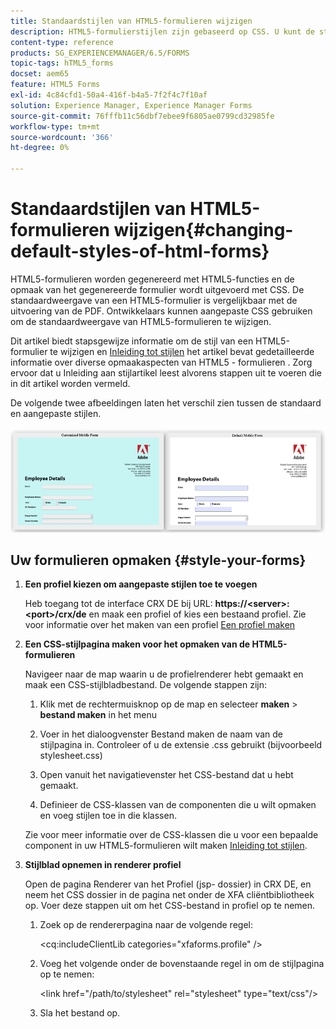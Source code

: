 ```yaml
---
title: Standaardstijlen van HTML5-formulieren wijzigen
description: HTML5-formulierstijlen zijn gebaseerd op CSS. U kunt de standaardstijlen van het formulier wijzigen.
content-type: reference
products: SG_EXPERIENCEMANAGER/6.5/FORMS
topic-tags: hTML5_forms
docset: aem65
feature: HTML5 Forms
exl-id: 4c84cfd1-50a4-416f-b4a5-7f2f4c7f10af
solution: Experience Manager, Experience Manager Forms
source-git-commit: 76fffb11c56dbf7ebee9f6805ae0799cd32985fe
workflow-type: tm+mt
source-wordcount: '366'
ht-degree: 0%

---
```


# Standaardstijlen van HTML5-formulieren wijzigen{#changing-default-styles-of-html-forms}

HTML5-formulieren worden gegenereerd met HTML5-functies en de opmaak van het gegenereerde formulier wordt uitgevoerd met CSS. De standaardweergave van een HTML5-formulier is vergelijkbaar met de uitvoering van de PDF. Ontwikkelaars kunnen aangepaste CSS gebruiken om de standaardweergave van HTML5-formulieren te wijzigen.

Dit artikel biedt stapsgewijze informatie om de stijl van een HTML5-formulier te wijzigen en [Inleiding tot stijlen](/help/forms/using/css-styles.md) het artikel bevat gedetailleerde informatie over diverse opmaakaspecten van HTML5 - formulieren . Zorg ervoor dat u Inleiding aan stijlartikel leest alvorens stappen uit te voeren die in dit artikel worden vermeld.

De volgende twee afbeeldingen laten het verschil zien tussen de standaard en aangepaste stijlen.

![picture-002-small](assets/pictures-002-small.png)

## Uw formulieren opmaken {#style-your-forms}

1. **Een profiel kiezen om aangepaste stijlen toe te voegen**

   Heb toegang tot de interface CRX DE bij URL: **https://&lt;server>:&lt;port>/crx/de** en maak een profiel of kies een bestaand profiel. Zie voor informatie over het maken van een profiel [Een profiel maken](/help/forms/using/custom-profile.md)

1. **Een CSS-stijlpagina maken voor het opmaken van de HTML5-formulieren**

   Navigeer naar de map waarin u de profielrenderer hebt gemaakt en maak een CSS-stijlbladbestand. De volgende stappen zijn:

   1. Klik met de rechtermuisknop op de map en selecteer **maken** > **bestand maken** in het menu

   1. Voer in het dialoogvenster Bestand maken de naam van de stijlpagina in. Controleer of u de extensie .css gebruikt (bijvoorbeeld stylesheet.css)
   1. Open vanuit het navigatievenster het CSS-bestand dat u hebt gemaakt.
   1. Definieer de CSS-klassen van de componenten die u wilt opmaken en voeg stijlen toe in die klassen.

   Zie voor meer informatie over de CSS-klassen die u voor een bepaalde component in uw HTML5-formulieren wilt maken [Inleiding tot stijlen](/help/forms/using/css-styles.md).

1. **Stijlblad opnemen in renderer profiel**

   Open de pagina Renderer van het Profiel (jsp- dossier) in CRX DE, en neem het CSS dossier in de pagina net onder de XFA cliëntbibliotheek op. Voer deze stappen uit om het CSS-bestand in profiel op te nemen.

   1. Zoek op de rendererpagina naar de volgende regel:

      &lt;cq:includeClientLib categories=&quot;xfaforms.profile&quot; />

   1. Voeg het volgende onder de bovenstaande regel in om de stijlpagina op te nemen:

      &lt;link href=&quot;/path/to/stylesheet&quot; rel=&quot;stylesheet&quot; type=&quot;text/css&quot;/>

   1. Sla het bestand op.
